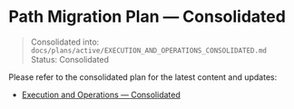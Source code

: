 # Path Migration Plan — Consolidated

> Consolidated into: `docs/plans/active/EXECUTION_AND_OPERATIONS_CONSOLIDATED.md`
> Status: Consolidated

Please refer to the consolidated plan for the latest content and updates:
- [Execution and Operations — Consolidated](EXECUTION_AND_OPERATIONS_CONSOLIDATED.md)
